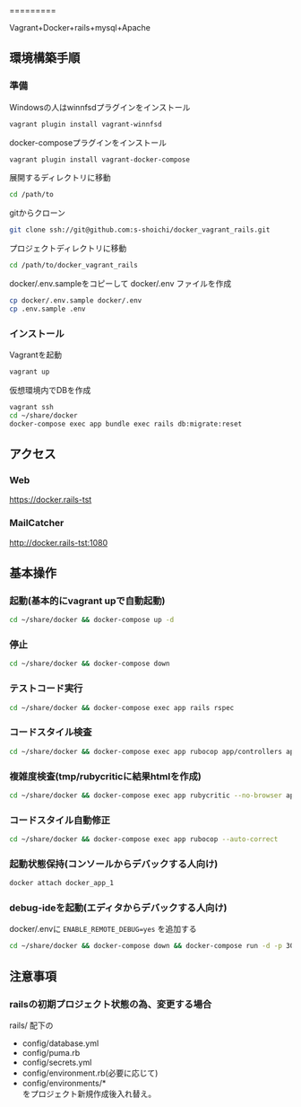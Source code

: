 =========

Vagrant+Docker+rails+mysql+Apache

環境構築手順
------------

### 準備
Windowsの人はwinnfsdプラグインをインストール
```bash
vagrant plugin install vagrant-winnfsd
```

docker-composeプラグインをインストール
```bash
vagrant plugin install vagrant-docker-compose
```

展開するディレクトリに移動
```bash
cd /path/to
```

gitからクローン
```bash
git clone ssh://git@github.com:s-shoichi/docker_vagrant_rails.git
```

プロジェクトディレクトリに移動
```bash
cd /path/to/docker_vagrant_rails
```

docker/.env.sampleをコピーして docker/.env ファイルを作成
```bash
cp docker/.env.sample docker/.env
cp .env.sample .env
```

### インストール
Vagrantを起動
```bash
vagrant up
```

仮想環境内でDBを作成
```bash
vagrant ssh
cd ~/share/docker
docker-compose exec app bundle exec rails db:migrate:reset
```

アクセス
------------
### Web
https://docker.rails-tst
### MailCatcher
http://docker.rails-tst:1080

基本操作
------------

### 起動(基本的にvagrant upで自動起動)
```bash
cd ~/share/docker && docker-compose up -d
```

### 停止
```bash
cd ~/share/docker && docker-compose down
```

### テストコード実行
```bash
cd ~/share/docker && docker-compose exec app rails rspec
```

### コードスタイル検査
```bash
cd ~/share/docker && docker-compose exec app rubocop app/controllers app/models app/helpers
```

### 複雑度検査(tmp/rubycriticに結果htmlを作成)
```bash
cd ~/share/docker && docker-compose exec app rubycritic --no-browser app
```

### コードスタイル自動修正
```bash
cd ~/share/docker && docker-compose exec app rubocop --auto-correct
```

### 起動状態保持(コンソールからデバックする人向け)
```bash
docker attach docker_app_1
```

### debug-ideを起動(エディタからデバックする人向け)
docker/.envに `ENABLE_REMOTE_DEBUG=yes` を追加する
```bash
cd ~/share/docker && docker-compose down && docker-compose run -d -p 3000:3000 -p 1234:1234 -p 26162:26162  app rdebug-ide --host 0.0.0.0 --port 1234 --dispatcher-port 26162 -- bin/rails s -b 0.0.0.0
```

注意事項
------------

### railsの初期プロジェクト状態の為、変更する場合
rails/ 配下の
* config/database.yml  
* config/puma.rb  
* config/secrets.yml  
* config/environment.rb(必要に応じて)  
* config/environments/*  
をプロジェクト新規作成後入れ替え。
